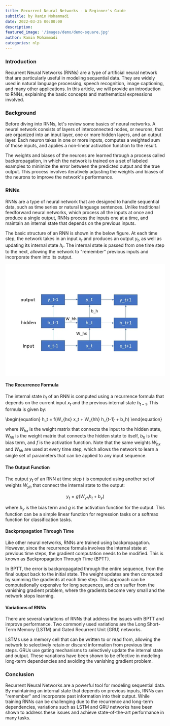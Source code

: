 ```yaml
---
title: Recurrent Neural Networks - A Beginner's Guide
subtitle: by Ramin Mohammadi
date: 2022-03-25 00:00:00
description: 
featured_image: '/images/demo/demo-square.jpg'
author: Ramin Mohammadi
categories: nlp
---
```


### Introduction
Recurrent Neural Networks (RNNs) are a type of artificial neural network that are particularly useful in modeling sequential data. They are widely used in natural language processing, speech recognition, image captioning, and many other applications. In this article, we will provide an introduction to RNNs, explaining the basic concepts and mathematical expressions involved.

### Background
Before diving into RNNs, let's review some basics of neural networks. A neural network consists of layers of interconnected nodes, or neurons, that are organized into an input layer, one or more hidden layers, and an output layer. Each neuron takes in one or more inputs, computes a weighted sum of those inputs, and applies a non-linear activation function to the result.

The weights and biases of the neurons are learned through a process called backpropagation, in which the network is trained on a set of labeled examples to minimize the error between the predicted output and the true output. This process involves iteratively adjusting the weights and biases of the neurons to improve the network's performance.

### RNNs
RNNs are a type of neural network that are designed to handle sequential data, such as time series or natural language sentences. Unlike traditional feedforward neural networks, which process all the inputs at once and produce a single output, RNNs process the inputs one at a time, and maintain an internal state that depends on the previous inputs.

The basic structure of an RNN is shown in the below figure. At each time step, the network takes in an input $x_t$ and produces an output $y_t$, as well as updating its internal state $h_t$. The internal state is passed from one time step to the next, allowing the network to "remember" previous inputs and incorporate them into its output.

<p align='center'>
<img src="/images/Posts/NLP/rnn.webp"
style="display: block;
margin-left: auto;
margin-right: auto; height:350px;width:600px" />
</p>


#### The Recurrence Formula
The internal state $h_t$ of an RNN is computed using a recurrence formula that depends on the current input $x_t$ and the previous internal state $h_{t-1}$. This formula is given by:

\begin{equation}
h_t = f(W_{hx} x_t + W_{hh} h_{t-1} + b_h)
\end{equation}

where $W_{hx}$ is the weight matrix that connects the input to the hidden state, $W_{hh}$ is the weight matrix that connects the hidden state to itself, $b_h$ is the bias term, and $f$ is the activation function. Note that the same weights $W_{hx}$ and $W_{hh}$ are used at every time step, which allows the network to learn a single set of parameters that can be applied to any input sequence.

#### The Output Function
The output $y_t$ of an RNN at time step $t$ is computed using another set of weights $W_{yh}$ that connect the internal state to the output:

$$
y_t = g(W_{yh} h_t + b_y)
$$

where $b_y$ is the bias term and $g$ is the activation function for the output. This function can be a simple linear function for regression tasks or a softmax function for classification tasks.

#### Backpropagation Through Time
Like other neural networks, RNNs are trained using backpropagation. However, since the recurrence formula involves the internal state at previous time steps, the gradient computation needs to be modified. This is known as Backpropagation Through Time (BPTT).

In BPTT, the error is backpropagated through the entire sequence, from the final output back to the initial state. The weight updates are then computed by summing the gradients at each time step. This approach can be computationally expensive for long sequences, and can suffer from the vanishing gradient problem, where the gradients become very small and the network stops learning.

#### Variations of RNNs
There are several variations of RNNs that address the issues with BPTT and improve performance. Two commonly used variations are the Long Short-Term Memory (LSTM) and Gated Recurrent Unit (GRU) networks.

LSTMs use a memory cell that can be written to or read from, allowing the network to selectively retain or discard information from previous time steps. GRUs use gating mechanisms to selectively update the internal state and output. These variations have been shown to be effective in modeling long-term dependencies and avoiding the vanishing gradient problem.

### Conclusion
Recurrent Neural Networks are a powerful tool for modeling sequential data. By maintaining an internal state that depends on previous inputs, RNNs can "remember" and incorporate past information into their output. While training RNNs can be challenging due to the recurrence and long-term dependencies, variations such as LSTM and GRU networks have been shown to address these issues and achieve state-of-the-art performance in many tasks.
